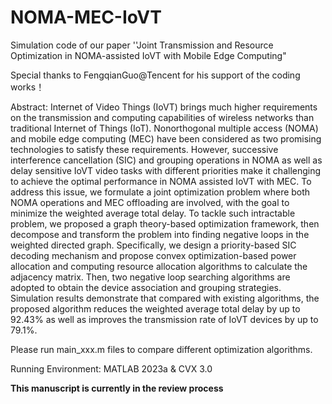 # NOMA-MEC-IoVT
Simulation code of our paper ''Joint Transmission and Resource Optimization in
NOMA-assisted IoVT with Mobile Edge Computing"

Special thanks to FengqianGuo@Tencent for his support of the coding works！

Abstract: Internet of Video Things (IoVT) brings much higher requirements on the transmission and computing capabilities of wireless networks than traditional Internet of Things (IoT). Nonorthogonal multiple access (NOMA) and mobile edge computing (MEC) have been considered as two promising technologies to satisfy these requirements. However, successive interference cancellation (SIC) and grouping operations in NOMA as well as delay sensitive IoVT video tasks with different priorities make it challenging to achieve the optimal performance in NOMA assisted IoVT with MEC. To address this issue, we formulate a joint optimization problem where both NOMA operations and MEC offloading are involved, with the goal to minimize the weighted average total delay. To tackle such intractable problem, we proposed a graph theory-based optimization framework, then decompose and transform the problem into finding negative loops in the weighted directed graph. Specifically, we design a priority-based SIC decoding mechanism and propose convex optimization-based power allocation and computing resource allocation algorithms to calculate the adjacency matrix. Then, two negative loop searching algorithms are adopted to obtain the device association and grouping strategies. Simulation results demonstrate that compared with existing algorithms, the proposed algorithm reduces the weighted average total delay by up to 92.43% as well as improves the transmission rate of IoVT devices by up to 79.1%.

Please run main_xxx.m files to compare different optimization algorithms.

Running Environment: MATLAB 2023a & CVX 3.0

**This manuscript is currently in the review process**

